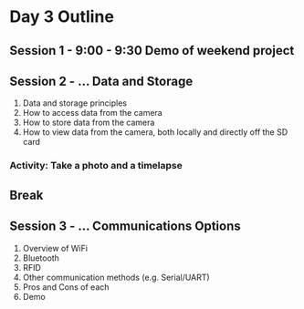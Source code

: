 # Day 3 Outline

## Session 1 - 9:00 - 9:30 Demo of weekend project

## Session 2 - ... Data and Storage
1. Data and storage principles
2. How to access data from the camera
3. How to store data from the camera
4. How to view data from the camera, both locally and directly off the SD card

### Activity: Take a photo and a timelapse

## Break

## Session 3 - ... Communications Options
1. Overview of WiFi
2. Bluetooth
3. RFID
4. Other communication methods (e.g. Serial/UART)
5. Pros and Cons of each
6. Demo
